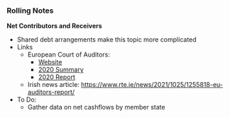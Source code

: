 ### Rolling Notes
**Net Contributors and Receivers**
* Shared debt arrangements make this topic more complicated
* Links
    * European Court of Auditors:
        * [Website](https://www.eca.europa.eu/en/Pages/ecadefault.aspx)
        * [2020 Summary](https://www.eca.europa.eu/lists/ecadocuments/auditinbrief-2020/auditinbrief-2020_en.pdf)
        * [2020 Report](https://www.eca.europa.eu/lists/ecadocuments/annualreports-2020/annualreports-2020_en.pdf)
    * Irish news article: https://www.rte.ie/news/2021/1025/1255818-eu-auditors-report/
* To Do:
    * Gather data on net cashflows by member state
